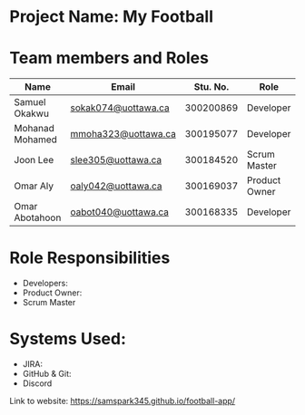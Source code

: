
# Project Name: My Football

# Team members and Roles
| Name | Email | Stu. No. | Role |
|----------|----------|----------|----------|
| Samuel Okakwu | sokak074@uottawa.ca| 300200869 | Developer |
| Mohanad Mohamed | mmoha323@uottawa.ca | 300195077 | Developer |
| Joon Lee | slee305@uottawa.ca | 300184520 | Scrum Master |
| Omar Aly | oaly042@uottawa.ca | 300169037 | Product Owner |
| Omar Abotahoon | oabot040@uottawa.ca | 300168335 | Developer |


# Role Responsibilities
- Developers:
- Product Owner:
- Scrum Master

# Systems Used:
- JIRA:
- GitHub & Git:
- Discord

Link to website:
https://samspark345.github.io/football-app/
